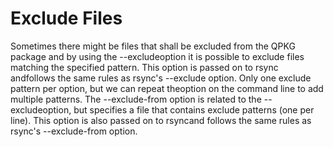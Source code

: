 # Exclude Files

Sometimes there might be files that shall be excluded from the QPKG package and by using the --excludeoption it is possible to exclude files matching the specified pattern. This option is passed on to rsync andfollows the same rules as rsync's --exclude option. Only one exclude pattern per option, but we can repeat theoption on the command line to add multiple patterns. The --exclude-from option is related to the --excludeoption, but specifies a file that contains exclude patterns \(one per line\). This option is also passed on to rsyncand follows the same rules as rsync's --exclude-from option.

